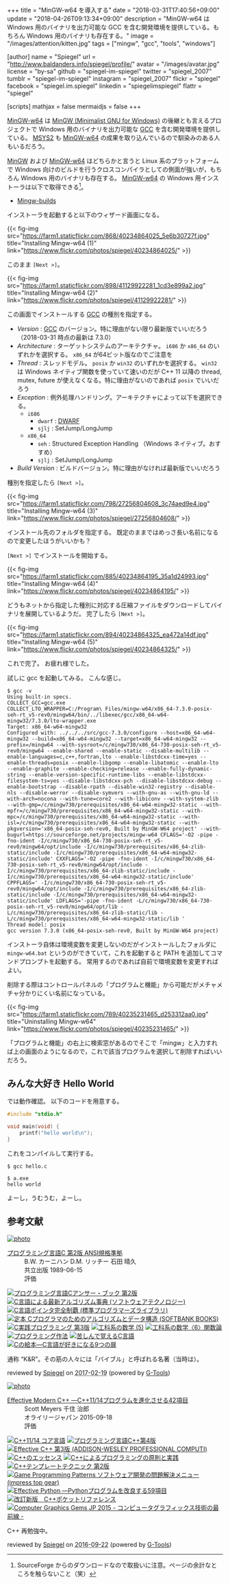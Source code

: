 +++
title = "MinGW-w64 を導入する"
date = "2018-03-31T17:40:56+09:00"
update = "2018-04-26T09:13:34+09:00"
description = "MinGW-w64 は Windows 用のバイナリを出力可能な GCC を含む開発環境を提供している。もちろん Windows 用のバイナリも存在する。"
image = "/images/attention/kitten.jpg"
tags = ["mingw", "gcc", "tools", "windows"]

[author]
  name      = "Spiegel"
  url       = "http://www.baldanders.info/spiegel/profile/"
  avatar    = "/images/avatar.jpg"
  license   = "by-sa"
  github    = "spiegel-im-spiegel"
  twitter   = "spiegel_2007"
  tumblr    = "spiegel-im-spiegel"
  instagram = "spiegel_2007"
  flickr    = "spiegel"
  facebook  = "spiegel.im.spiegel"
  linkedin  = "spiegelimspiegel"
  flattr    = "spiegel"

[scripts]
  mathjax = false
  mermaidjs = false
+++

[MinGW-w64] は [MinGW (Minimalist GNU for Windows)](http://www.mingw.org/) の後継とも言えるプロジェクトで Windows 用のバイナリを出力可能な [GCC] を含む開発環境を提供している。
[MSYS2] も [MinGW-w64] の成果を取り込んでいるので馴染みのある人もいるだろう。

[MinGW] および [MinGW-w64] はどちらかと言うと Linux 系のプラットフォームで Windows 向けのビルドを行うクロスコンパイラとしての側面が強いが，もちろん Windows 用のバイナリも存在する。
[MinGW-w64] の Windows 用インストーラは以下で取得できる[^sf1]。

[^sf1]: SourceForge からのダウンロードなので取扱いに注意。ページの余計なところを触らないこと（笑）

- [Mingw-builds](http://mingw-w64.org/doku.php/download/mingw-builds)

インストーラを起動すると以下のウィザード画面になる。

{{< fig-img src="https://farm1.staticflickr.com/868/40234864025_5e6b30727f.jpg" title="Installing Mingw-w64 (1)" link="https://www.flickr.com/photos/spiegel/40234864025/" >}}

このまま `[Next >]`。

{{< fig-img src="https://farm1.staticflickr.com/898/41129922281_1cd3e899a2.jpg" title="Installing Mingw-w64 (2)" link="https://www.flickr.com/photos/spiegel/41129922281/" >}}

この画面でインストールする [GCC] の種別を指定する。

- *Version* : [GCC] のバージョン。特に理由がない限り最新版でいいだろう（2018-03-31 時点の最新は 7.3.0）
- *Architecture* : ターゲットシステムのアーキテクチャ。 `i686` か `x86_64` のいずれかを選択する。 `x86_64` が64ビット版なのでご注意を
- *Thread* : スレッドモデル。 `posix` か `win32` のいずれかを選択する。 `win32` は Windows ネイティブ関数を使っていて速いのだが C++ 11 以降の thread, mutex, future が使えなくなる。特に理由がないのであれば `posix` でいいだろう
- *Exception* : 例外処理ハンドリング。アーキテクチャによって以下を選択できる。
    - `i686`
        - `dwarf` : [DWARF](http://ja.wikipedia.org/wiki/DWARF)
        - `sjlj` : SetJump/LongJump
    - `x86_64`
        - `seh` : Structured Exception Handling （Windows ネイティブ。おすすめ）
        - `sjlj` : SetJump/LongJump
- *Build Version* : ビルドバージョン。特に理由がなければ最新版でいいだろう

種別を指定したら `[Next >]`。

{{< fig-img src="https://farm1.staticflickr.com/798/27256804608_3c74aed9e4.jpg" title="Installing Mingw-w64 (3)" link="https://www.flickr.com/photos/spiegel/27256804608/" >}}

インストール先のフォルダを指定する。
既定のままではめっさ長い名前になるので変更したほうがいいかも？

`[Next >]` でインストールを開始する。

{{< fig-img src="https://farm1.staticflickr.com/885/40234864195_35a1d24993.jpg" title="Installing Mingw-w64 (4)" link="https://www.flickr.com/photos/spiegel/40234864195/" >}}

どうもネットから指定した種別に対応する圧縮ファイルをダウンロードしてバイナリを展開しているようだ。
完了したら `[Next >]`。

{{< fig-img src="https://farm1.staticflickr.com/894/40234864325_ea472a14df.jpg" title="Installing Mingw-w64 (5)" link="https://www.flickr.com/photos/spiegel/40234864325/" >}}

これで完了。
お疲れ様でした。

試しに gcc を起動してみる。
こんな感じ。

```text
$ gcc -v
Using built-in specs.
COLLECT_GCC=gcc.exe
COLLECT_LTO_WRAPPER=C:/Program\ Files/mingw-w64/x86_64-7.3.0-posix-seh-rt_v5-rev0/mingw64/bin/../libexec/gcc/x86_64-w64-mingw32/7.3.0/lto-wrapper.exe
Target: x86_64-w64-mingw32
Configured with: ../../../src/gcc-7.3.0/configure --host=x86_64-w64-mingw32 --build=x86_64-w64-mingw32 --target=x86_64-w64-mingw32 --prefix=/mingw64 --with-sysroot=/c/mingw730/x86_64-730-posix-seh-rt_v5-rev0/mingw64 --enable-shared --enable-static --disable-multilib --enable-languages=c,c++,fortran,lto --enable-libstdcxx-time=yes --enable-threads=posix --enable-libgomp --enable-libatomic --enable-lto --enable-graphite --enable-checking=release --enable-fully-dynamic-string --enable-version-specific-runtime-libs --enable-libstdcxx-filesystem-ts=yes --disable-libstdcxx-pch --disable-libstdcxx-debug --enable-bootstrap --disable-rpath --disable-win32-registry --disable-nls --disable-werror --disable-symvers --with-gnu-as --with-gnu-ld --with-arch=nocona --with-tune=core2 --with-libiconv --with-system-zlib --with-gmp=/c/mingw730/prerequisites/x86_64-w64-mingw32-static --with-mpfr=/c/mingw730/prerequisites/x86_64-w64-mingw32-static --with-mpc=/c/mingw730/prerequisites/x86_64-w64-mingw32-static --with-isl=/c/mingw730/prerequisites/x86_64-w64-mingw32-static --with-pkgversion='x86_64-posix-seh-rev0, Built by MinGW-W64 project' --with-bugurl=https://sourceforge.net/projects/mingw-w64 CFLAGS='-O2 -pipe -fno-ident -I/c/mingw730/x86_64-730-posix-seh-rt_v5-rev0/mingw64/opt/include -I/c/mingw730/prerequisites/x86_64-zlib-static/include -I/c/mingw730/prerequisites/x86_64-w64-mingw32-static/include' CXXFLAGS='-O2 -pipe -fno-ident -I/c/mingw730/x86_64-730-posix-seh-rt_v5-rev0/mingw64/opt/include -I/c/mingw730/prerequisites/x86_64-zlib-static/include -I/c/mingw730/prerequisites/x86_64-w64-mingw32-static/include' CPPFLAGS=' -I/c/mingw730/x86_64-730-posix-seh-rt_v5-rev0/mingw64/opt/include -I/c/mingw730/prerequisites/x86_64-zlib-static/include -I/c/mingw730/prerequisites/x86_64-w64-mingw32-static/include' LDFLAGS='-pipe -fno-ident -L/c/mingw730/x86_64-730-posix-seh-rt_v5-rev0/mingw64/opt/lib -L/c/mingw730/prerequisites/x86_64-zlib-static/lib -L/c/mingw730/prerequisites/x86_64-w64-mingw32-static/lib '
Thread model: posix
gcc version 7.3.0 (x86_64-posix-seh-rev0, Built by MinGW-W64 project)
```

インストーラ自体は環境変数を変更しないのだがインストールしたフォルダに `mingw-w64.bat` というのができていて，これを起動すると PATH を追加してコマンドプロンプトを起動する。
常用するのであれば自前で環境変数を変更すればよい。

削除する際はコントロールパネルの「プログラムと機能」から可能だがメチャメチャ分かりにくい名前になっている。

{{< fig-img src="https://farm1.staticflickr.com/789/40235231465_d253312aa0.jpg" title="Uninstalling Mingw-w64" link="https://www.flickr.com/photos/spiegel/40235231465/" >}}

「プログラムと機能」の右上に検索窓があるのでそこで「mingw」と入力すれば上の画面のようになるので，これで該当プログラムを選択して削除すればいいだろう。

## みんな大好き Hello World

では動作確認。
以下のコードを用意する。

```c
#include "stdio.h"

void main(void) {
    printf("hello world\n");
}
```

これをコンパイルして実行する。

```text
$ gcc hello.c

$ a.exe
hello world
```

よーし，うむうむ，よーし。

[GCC]: https://gcc.gnu.org/ "GCC, the GNU Compiler Collection - GNU Project - Free Software Foundation (FSF)"
[MinGW-w64]: http://mingw-w64.org/ "Mingw-w64 - GCC for Windows 64 & 32 bits [mingw-w64]"
[MinGW]: http://www.mingw.org/ "MinGW | Minimalist GNU for Windows"
[MSYS2]: http://msys2.github.io/ "MSYS2 installer"

## 参考文献

<div class="hreview" ><a class="item url" href="http://www.amazon.co.jp/exec/obidos/ASIN/4320026926/baldandersinf-22/"><img src="https://images-fe.ssl-images-amazon.com/images/I/41W69WGATNL._SL160_.jpg" alt="photo" class="photo"  /></a><dl ><dt class="fn"><a class="item url" href="http://www.amazon.co.jp/exec/obidos/ASIN/4320026926/baldandersinf-22/">プログラミング言語C 第2版 ANSI規格準拠</a></dt><dd>B.W. カーニハン D.M. リッチー 石田 晴久 </dd><dd>共立出版 1989-06-15</dd><dd>評価<abbr class="rating" title="5"><img src="http://g-images.amazon.com/images/G/01/detail/stars-5-0.gif" alt="" /></abbr> </dd></dl><p class="similar"><a href="http://www.amazon.co.jp/exec/obidos/ASIN/4320027485/baldandersinf-22/" target="_top"><img src="http://images.amazon.com/images/P/4320027485.09._SCTHUMBZZZ_.jpg"  alt="プログラミング言語Cアンサー・ブック 第2版"  /></a> <a href="http://www.amazon.co.jp/exec/obidos/ASIN/4874084141/baldandersinf-22/" target="_top"><img src="http://images.amazon.com/images/P/4874084141.09._SCTHUMBZZZ_.jpg"  alt="C言語による最新アルゴリズム事典 (ソフトウェアテクノロジー)"  /></a> <a href="http://www.amazon.co.jp/exec/obidos/ASIN/4774111422/baldandersinf-22/" target="_top"><img src="http://images.amazon.com/images/P/4774111422.09._SCTHUMBZZZ_.jpg"  alt="C言語ポインタ完全制覇 (標準プログラマーズライブラリ)"  /></a> <a href="http://www.amazon.co.jp/exec/obidos/ASIN/4797304952/baldandersinf-22/" target="_top"><img src="http://images.amazon.com/images/P/4797304952.09._SCTHUMBZZZ_.jpg"  alt="定本 Cプログラマのためのアルゴリズムとデータ構造 (SOFTBANK BOOKS)"  /></a> <a href="http://www.amazon.co.jp/exec/obidos/ASIN/4900900648/baldandersinf-22/" target="_top"><img src="http://images.amazon.com/images/P/4900900648.09._SCTHUMBZZZ_.jpg"  alt="C実践プログラミング 第3版"  /></a> <a href="http://www.amazon.co.jp/exec/obidos/ASIN/4781908535/baldandersinf-22/" target="_top"><img src="http://images.amazon.com/images/P/4781908535.09._SCTHUMBZZZ_.jpg"  alt="工科系の数学 (5)"  /></a> <a href="http://www.amazon.co.jp/exec/obidos/ASIN/4781908896/baldandersinf-22/" target="_top"><img src="http://images.amazon.com/images/P/4781908896.09._SCTHUMBZZZ_.jpg"  alt="工科系の数学〈6〉関数論"  /></a> <a href="http://www.amazon.co.jp/exec/obidos/ASIN/4756136494/baldandersinf-22/" target="_top"><img src="http://images.amazon.com/images/P/4756136494.09._SCTHUMBZZZ_.jpg"  alt="プログラミング作法"  /></a> <a href="http://www.amazon.co.jp/exec/obidos/ASIN/4798030147/baldandersinf-22/" target="_top"><img src="http://images.amazon.com/images/P/4798030147.09._SCTHUMBZZZ_.jpg"  alt="苦しんで覚えるC言語"  /></a> <a href="http://www.amazon.co.jp/exec/obidos/ASIN/4798101036/baldandersinf-22/" target="_top"><img src="http://images.amazon.com/images/P/4798101036.09._SCTHUMBZZZ_.jpg"  alt="Cの絵本―C言語が好きになる9つの扉"  /></a> </p>
<p class="description">通称 “K&amp;R”。その筋の人々には「バイブル」と呼ばれる名著（当時は）。</p>
<p class="gtools" >reviewed by <a href='#maker' class='reviewer'>Spiegel</a> on <abbr class="dtreviewed" title="2017-02-19">2017-02-19</abbr> (powered by <a href="http://www.goodpic.com/mt/aws/index.html" >G-Tools</a>)</p>
</div>

<div class="hreview" ><a class="item url" href="http://www.amazon.co.jp/exec/obidos/ASIN/4873117364/baldandersinf-22/"><img src="http://ecx.images-amazon.com/images/I/51ng4usMVYL._SL160_.jpg" alt="photo" class="photo"  /></a><dl ><dt class="fn"><a class="item url" href="http://www.amazon.co.jp/exec/obidos/ASIN/4873117364/baldandersinf-22/">Effective Modern C++ ―C++11/14プログラムを進化させる42項目</a></dt><dd>Scott Meyers 千住 治郎 </dd><dd>オライリージャパン 2015-09-18</dd><dd>評価<abbr class="rating" title="4"><img src="http://g-images.amazon.com/images/G/01/detail/stars-4-0.gif" alt="" /></abbr> </dd></dl><p class="similar"><a href="http://www.amazon.co.jp/exec/obidos/ASIN/4048694243/baldandersinf-22/" target="_top"><img src="http://images.amazon.com/images/P/4048694243.09._SCTHUMBZZZ_.jpg"  alt="C++11/14 コア言語"  /></a> <a href="http://www.amazon.co.jp/exec/obidos/ASIN/4797375957/baldandersinf-22/" target="_top"><img src="http://images.amazon.com/images/P/4797375957.09._SCTHUMBZZZ_.jpg"  alt="プログラミング言語C++第4版"  /></a> <a href="http://www.amazon.co.jp/exec/obidos/ASIN/4621066099/baldandersinf-22/" target="_top"><img src="http://images.amazon.com/images/P/4621066099.09._SCTHUMBZZZ_.jpg"  alt="Effective C++ 第3版 (ADDISON-WESLEY PROFESSIONAL COMPUTI)"  /></a> <a href="http://www.amazon.co.jp/exec/obidos/ASIN/4797384778/baldandersinf-22/" target="_top"><img src="http://images.amazon.com/images/P/4797384778.09._SCTHUMBZZZ_.jpg"  alt="C++のエッセンス"  /></a> <a href="http://www.amazon.co.jp/exec/obidos/ASIN/4048930516/baldandersinf-22/" target="_top"><img src="http://images.amazon.com/images/P/4048930516.09._SCTHUMBZZZ_.jpg"  alt="C++によるプログラミングの原則と実践"  /></a> <a href="http://www.amazon.co.jp/exec/obidos/ASIN/4797376686/baldandersinf-22/" target="_top"><img src="http://images.amazon.com/images/P/4797376686.09._SCTHUMBZZZ_.jpg"  alt="C++テンプレートテクニック 第2版"  /></a> <a href="http://www.amazon.co.jp/exec/obidos/ASIN/4844338900/baldandersinf-22/" target="_top"><img src="http://images.amazon.com/images/P/4844338900.09._SCTHUMBZZZ_.jpg"  alt="Game Programming Patterns ソフトウェア開発の問題解決メニュー (impress top gear)"  /></a> <a href="http://www.amazon.co.jp/exec/obidos/ASIN/4873117569/baldandersinf-22/" target="_top"><img src="http://images.amazon.com/images/P/4873117569.09._SCTHUMBZZZ_.jpg"  alt="Effective Python ―Pythonプログラムを改良する59項目"  /></a> <a href="http://www.amazon.co.jp/exec/obidos/ASIN/4774174084/baldandersinf-22/" target="_top"><img src="http://images.amazon.com/images/P/4774174084.09._SCTHUMBZZZ_.jpg"  alt="改訂新版　C++ポケットリファレンス"  /></a> <a href="http://www.amazon.co.jp/exec/obidos/ASIN/4862462928/baldandersinf-22/" target="_top"><img src="http://images.amazon.com/images/P/4862462928.09._SCTHUMBZZZ_.jpg"  alt="Computer Graphics Gems JP 2015 - コンピュータグラフィックス技術の最前線 -"  /></a> </p>
<p class="description">C++ 再勉強中。</p>
<p class="gtools" >reviewed by <a href='#maker' class='reviewer'>Spiegel</a> on <abbr class="dtreviewed" title="2016-09-22">2016-09-22</abbr> (powered by <a href="http://www.goodpic.com/mt/aws/index.html" >G-Tools</a>)</p>
</div>
